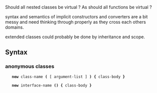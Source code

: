 Should all nested classes be virtual ? As should all functions be
virtual ?

syntax and semantics of implicit constructors and converters are a bit
messy and need thinking through properly as they cross each others
domains.

extended classes could probably be done by inheritance and scope.

Syntax
------

### anonymous classes

`   `**`new`**` class-name `**`(`**` [ argument-list ] `**`)`**` `**`{`**` class-body `**`}`**

`   `**`new`**` interface-name `**`()`**` `**`{`**` class-body `**`}`**
